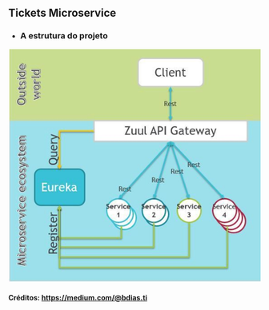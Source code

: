 ## Tickets Microservice

- ### A estrutura do projeto
[![Estrutura](https://github.com/WenderGalan/tickets-microservice/blob/main/example.png?raw=true)](https://github.com/WenderGalan/tickets-microservice)

#### Créditos: https://medium.com/@bdias.ti